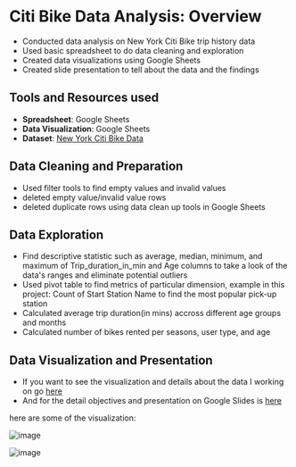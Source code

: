 # Citi Bike Data Analysis: Overview
* Conducted data analysis on New York Citi Bike trip history data
* Used basic spreadsheet to do data cleaning and exploration
* Created data visualizations using Google Sheets
* Created slide presentation to tell about the data and the findings

## Tools and Resources used
* **Spreadsheet**: Google Sheets
* **Data Visualization**: Google Sheets
* **Dataset**: [New York Citi Bike Data](https://docs.google.com/spreadsheets/d/1UBRC2aeDbbTvvEIevqE8zy9Im9ltUQ2d3Aunw5HAQPk/edit#gid=845159259)

## Data Cleaning and Preparation 
* Used filter tools to find empty values and invalid values
* deleted empty value/invalid value rows 
* deleted duplicate rows using data clean up tools in Google Sheets

## Data Exploration
* Find descriptive statistic such as average, median, minimum, and maximum of Trip_duration_in_min and Age columns to take a look of the data's ranges and eliminate potential outliers
* Used pivot table to find metrics of particular dimension, example in this project: Count of Start Station Name to find the most popular pick-up station
* Calculated average trip duration(in mins) accross different age groups and months
* Calculated number of bikes rented per seasons, user type, and age

## Data Visualization and Presentation
* If you want to see the visualization and details about the data I working on go [here](https://docs.google.com/spreadsheets/d/1vIUEGGj8WO3qvvOXScre7ywO-kEC0vjg3nxWkFR2xls/edit?usp=sharing)
* And for the detail objectives and presentation on Google Slides is [here](https://docs.google.com/presentation/d/1biGcRLdmlxs4RKEnK48PRG-kyFe0D1H3NKKXpa-Yl8M/edit?usp=sharing)

here are some of the visualization:

![image](https://docs.google.com/spreadsheets/d/e/2PACX-1vS1M-G24FXGOn3uhiAo8Ouy_Uk8nJEZcR5nXlVucjtEuT7a-ZPC9RZA8gqfxpU8_s2oBhGIGI28DKh8/pubchart?oid=261108073&format=image)

![image](https://docs.google.com/spreadsheets/d/e/2PACX-1vS1M-G24FXGOn3uhiAo8Ouy_Uk8nJEZcR5nXlVucjtEuT7a-ZPC9RZA8gqfxpU8_s2oBhGIGI28DKh8/pubchart?oid=935456036&format=image)
